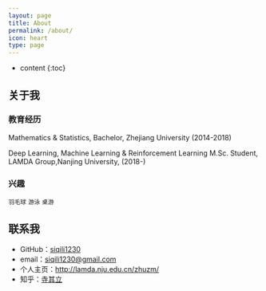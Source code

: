 ```yaml
---
layout: page
title: About
permalink: /about/
icon: heart
type: page
---
```


* content
{:toc}

## 关于我

### 教育经历
Mathematics & Statistics, Bachelor, Zhejiang University (2014-2018)

Deep Learning, Machine Learning & Reinforcement Learning
M.Sc. Student, LAMDA Group,Nanjing University, (2018-)

### 兴趣

`羽毛球` `游泳` `桌游` 


## 联系我

* GitHub：[siqili1230](https://github.com/siqili1230)
* email：siqili1230@gmail.com
* 个人主页：http://lamda.nju.edu.cn/zhuzm/
* 知乎：[寺其立](https://www.zhihu.com/people/si-qi-li-37/activities)
